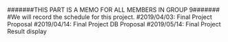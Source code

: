 #######THIS PART IS A MEMO FOR ALL MEMBERS IN GROUP 9#######
#We will record the schedule for this project.
#2019/04/03: Final Project Proposal
#2019/04/14: Final Project DB Proposal
#2019/05/14: Final Project Result display
